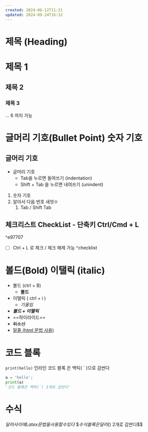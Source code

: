 ```yaml
---
created: 2024-06-12T11:21
updated: 2024-09-24T16:32
---
```

# 제목 (Heading)
# 제목 1
## 제목 2
### 제목 3
... 6 까지 가능
# 글머리 기호(Bullet Point) 숫자 기호
## 글머리 기호
- 글머리 기호
	- Tab을 누르면 들여쓰기 (indentation)
	- Shift + Tab 을 누르면 내여쓰기 (unindent)
1. 숫자 기호
2. 알아서 다음 번호 새엇ㅇ
	1. Tab / Shift Tab

## 체크리스트 CheckList - 단축키 Ctrl/Cmd + L 

^e97707

 - [ ] Ctrl + L 로 체크 / 체크 해제 가능 ^checklist
# 볼드(Bold) 이탤릭 (italic)
 - 볼드 (ctrl + B)
	 - **볼드**
- 이탤릭 ( ctrl + i )
	- *기울임*
- ***볼드 + 이탤릭***
- ==하이라이드==
- ~~취소선~~
- <u>밑줄 (html 문법 사용) </u>
# 코드 블록
`print(hello)`
인라인 코드 블록 은 백틱( \` )으로 감싼다
```python
a = 'hello';
print(a)
'코드 블록은 백틱(`) 3개로 감싼다'
```

# 수식
$달러 사이에 Latex 문법을 사용할 수 있다$
$$수식블록은 달러($) 2개로 감싼다$$